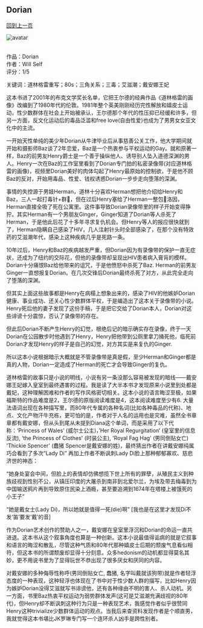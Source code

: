 ## Dorian
[回到上一页](https://boheme13.github.io/Reviews/)  &nbsp;&nbsp;

![avatar](https://maudtaberthomas.files.wordpress.com/2010/07/dorian-gray-ii.jpg)
<br>
<br>

作品：Dorian<br>
作者：Will Self<br>
评分：1/5 <br>

关键词：道林格雷重写；80s；三角关系；三毒；艾滋潮；戴安娜王妃<br>

这本书进了2001年的布克文学奖长名单，它把王尔德的经典作品《道林格雷的画像》改编到了1980年代的伦敦。1981年整个英美刚刚经历完性解放和嬉皮士运动，性少数群体在社会上开始被承认，王尔德那个年代的性压抑已经缓和许多，但另一方面，反文化运动后的毒品泛滥和free love(自由性爱)也成为了男男女女亚文化中的主流。

一开始天性单纯的美少年Dorian从牛津毕业后从事慈善公关工作，他大学期间就开始和摄影师Baz谈了2年恋爱，Baz是一个热衷参与平权运动的Gay。就和原著一样，Baz的前男友Henry爵士是一个善于操纵他人、诱导别人坠入道德深渊的男人。Henry一次在Baz的工作室里看到了Dorian专门拍的私密录像带(对应道林格雷的画像)，视频里Dorian美好的肉体勾起了Henry最原始的控制欲，于是他不顾Baz的反对，开始用毒品、性爱、钱权诱惑Dorian一步步走向堕落的深渊。

事情的失控源于男妓Herman，道林十分喜欢Herman想把他介绍给Henry和Baz，三人一起打毒针+群🍌，但在过后Henry塞给了Herman一整包🌊洛因，Herman直接全吸了死在公寓里。这件事导致Dorian录像带里的样子开始变得狰狞。其实Herman有一个男朋友Ginger，Ginger知道了Dorian等人杀死了Herman，于是他此后花了十多年寻求复仇机会。但Henry等人的报应很快就到了，Herman隐瞒自己感染了HIV，几人注射针头时全部感染了，在那个没有特效药的艾滋潮年代，感染上这种疾病几乎是死路一条。

10年过后，Henry和Baz的疾病越发严重，但Dorian因为有录像带的保护一直无症状，还成为了纽约的交际花，但他的录像带却呈现出HIV患者病入膏肓的模样。Dorian十分痛恨Baz给他带来的诅咒，于是他愤怒中杀死了Baz. Herman的前男友Ginger一直想报复Dorian。在几次交锋后Dorian最终杀死了对方，从此完全走向了堕落的深渊。

但其实上面这些故事都是Henry在病榻上想象出来的，感染了HIV的他嫉妒Dorian健康、事业成功、还关心性少数群体平权，于是编造出了这本关于录像带的小说。Henry死后他的妻子发现了这份手稿，于是把它交给了Dorian本人，Dorian对这些诽谤十分震惊，否认了录像带的存在。

但此后Dorian不断产生Henry的幻觉，根绝后记的暗示确实存在录像，终于一天Dorian在公园散步时他遇到了Henry，Henry把他带到公厕里拿刀捅死他，临死前Dorian才发现Henry的样子是自己的幻觉，对方其实是来复仇的Ginger.

所以这本小说根据暗示大概就是不管录像带是真是假，至少Herman和Ginger都是真的人物，Dorian一定造成了Herman的死亡才会导致Ginger的复仇。

道林格雷的故事只是小说的明线，小说有另一条没那么容易被发现的暗线——戴安娜王妃嫁入皇室到最终遇害的过程。我是读了大半本书才发现原来小说里到处都是戴妃，这种理解困难和作者的写作风格密切相关。这本小说的语言晦涩至极，如果福斯特的作品难度是2，王尔德的原版阅读难度是4，这本阅读难度至少有6. 大量法语词出现在各种描写里，而80年代专属的各种名词(比如各种毒品的代称)、地点、文化产物汗牛充栋，更可怕的是，作者对于人名的运用也是灾难，虽然全书章章都有戴安娜，但从头到尾从未提到Diana这个单词，而是采用了以下代称：‘Princess of Wales’ (威尔士公主)，’Her Royal Regurgitation’ (皇室里的信息反流), ‘the Princess of Clothes' (时装公主), 'Royal Fag Hag' (男同倒贴女亡) 'Thickie Spencer' (蠢猪 Spencer是戴安娜的姓)，最终猜出作者在讲戴安娜纯属巧合看到了多次”Lady Di” 再加上作者不断讽刺Lady Di脸上那种郁郁寡欢、慈悲济世的神态：

“她身处宴会中间，但脸上的表情却仿佛想揽下世上所有的罪孽，从殖民主义到种族歧视到性别不公，从镇压印度的大屠杀到南非到北爱尔兰，为埃及带去梅毒到为中国输送鸦片再到导致原住民染上酒瘾，甚至要追溯到1674年在塔楼上被饿死的小王子”

“她是戴女士(Lady Di)，所以她就是值得一死(die)啊” [我也是在这里才发现Di不发’笛’要发’戴’的音]

作为Dorian艺术创作的赞助人之一，戴安娜在皇室里浮沉和Dorian的命运一直共进退。这本书从这个叙事角度也算是一种创新。这本小说最值得诟病的就是它叙事和语言的晦涩和散乱，尽管这种气质和80年代那种嬉皮士后期的颓废气息看似相符，但这本书的所谓颓废却显得十分刻意。众多hedonism的动机都显得莫名其妙，更不用说书里为了显得玩世不恭出现了很多厌女和厌同的内容。

对戴安娜的多种侮辱性称呼(男同倒贴女亡, 蠢猪, 名字叫戴就该狗带)就是作者轻浮态度的一种表现，这种轻浮也体现在了书中对于性少数人群的描写，比如Henry因为嫉妒Dorian没得艾滋就写书诽谤他，还有各种缘由不明的害人、杀人动机。另一方面，书里Baz热衷平权运动为弱势群体发声(这可是艾滋潮充满歧视的80年代)，但Henry却不断讽刺这种行为只是一种表现艺术，我感觉作者似乎很赞同Henry这种trivialize少数群体运动的观点。当我后来查资料发现作者是个顺直男，我就觉得这本书堪比JK罗琳专门写一个连环杀人凶手是跨性别者。